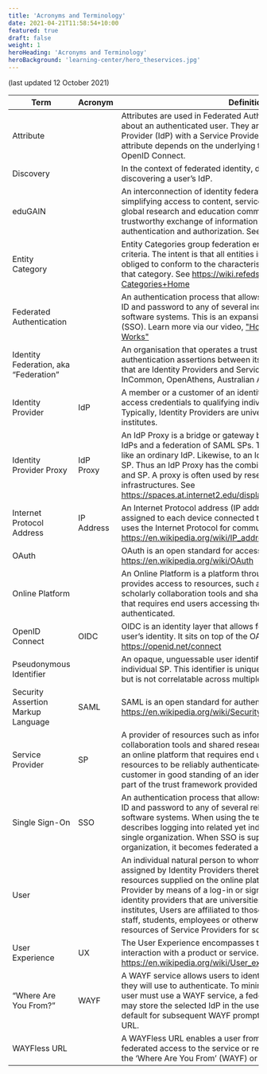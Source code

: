 ```yaml
---
title: 'Acronyms and Terminology'
date: 2021-04-21T11:58:54+10:00
featured: true
draft: false
weight: 1
heroHeading: 'Acronyms and Terminology'
heroBackground: 'learning-center/hero_theservices.jpg'
---
```


<p>(last updated 12 October 2021)</p>
<table style="width:100%">
<colgroup>
<col style="width: 20%" />
<col style="width: 30%" />
<col style="width: 50%" />
</colgroup>
<thead>
<tr>
<th>Term</th>
<th>Acronym</th>
<th>Definition</th>
</tr>
</thead>
<tbody>
<tr class="odd">

<td>Attribute</td>
<td></td>
<td>Attributes are used in Federated Authentication to pass extra data about an authenticated user. They are shared by the Identity Provider (IdP) with a Service Provider (SP). The exact format of the attribute depends on the underlying technology, e.g. SAML, OpenID Connect.</td>
</tr>
<tr class="even">

<td>Discovery</td>
<td></td>
<td>In the context of federated identity, discovery is the process of discovering a user’s IdP.</td>
</tr>
<tr class="odd">

<td>eduGAIN</td>
<td></td>
<td>An interconnection of identity federations around the world, simplifying access to content, services and resources for the global research and education community. eduGAIN enables the trustworthy exchange of information related to identity, authentication and authorization. See <a href="https://edugain.org">https://edugain.org</a></td>
</tr>
<tr class="even">

<td>Entity Category</td>
<td></td>
<td>Entity Categories group federation entities that share common criteria. The intent is that all entities in a given entity category are obliged to conform to the characteristics set out in the definition of that category. See <a href="https://wiki.refeds.org/display/ENT/Entity-Categories+Home" class="uri">https://wiki.refeds.org/display/ENT/Entity-Categories+Home</a></td>
</tr>
<tr class="odd">

<td>Federated Authentication</td>
<td></td>
<td>An authentication process that allows a user to log in with a single ID and password to any of several independent, unrelated, software systems. This is an expansion of the term Single Sign-on (SSO). Learn more via our video, <a href="https://www.youtube.com/watch?v=wjvC_PUj4CI">"How Federated Authentication Works"</a></td>
</tr>
<tr class="even">

<td>Identity Federation, aka “Federation”</td>
<td></td>
<td>An organisation that operates a trust framework for exchange of authentication assertions between its members and/or customers, that are Identity Providers and Service Providers. (Examples: InCommon, OpenAthens, Australian Access Federation)</td>
</tr>
<tr class="odd">

<td>Identity Provider</td>
<td>IdP</td>
<td>A member or a customer of an identity federation that assigns access credentials to qualifying individual natural persons. Typically, Identity Providers are universities, schools and research institutes.</td>
</tr>
<tr class="even">

<td>Identity Provider Proxy</td>
<td>IdP Proxy</td>
<td>An IdP Proxy is a bridge or gateway between a federation of SAML IdPs and a federation of SAML SPs. To an SP, an IdP Proxy looks like an ordinary IdP. Likewise, to an IdP, an IdP Proxy looks like an SP. Thus an IdP Proxy has the combined capability of both an IdP and SP. A proxy is often used by research collaboration infrastructures. See <a href="https://spaces.at.internet2.edu/display/GS/SAMLIdPProxy" class="uri">https://spaces.at.internet2.edu/display/GS/SAMLIdPProxy</a></td>
</tr>
<tr class="odd">

<td>Internet Protocol Address</td>
<td>IP Address</td>
<td>An Internet Protocol address (IP address) is a numerical label assigned to each device connected to a computer network that uses the Internet Protocol for communication. See <a href="https://en.wikipedia.org/wiki/IP_address" class="uri">https://en.wikipedia.org/wiki/IP_address</a></td>
</tr>
<tr class="even">

<td>OAuth</td>
<td></td>
<td>OAuth is an open standard for access delegation. See <a href="https://en.wikipedia.org/wiki/OAuth" class="uri">https://en.wikipedia.org/wiki/OAuth</a></td>
</tr>
<tr class="odd">

<td>Online Platform</td>
<td></td>
<td>An Online Platform is a platform through which a Service Provider provides access to resources, such as information resources, scholarly collaboration tools and shared research infrastructure, that requires end users accessing those resources to be reliably authenticated.</td>
</tr>
<tr class="even">

<td>OpenID Connect</td>
<td>OIDC</td>
<td>OIDC is an identity layer that allows for the verification of an end-user’s identity. It sits on top of the OAuth protocol. See <a href="https://openid.net/connect" class="uri">https://openid.net/connect</a></td>
</tr>
<tr class="odd">

<td>Pseudonymous Identifier</td>
<td></td>
<td>An opaque, unguessable user identifier for use with a specific individual SP. This identifier is unique to the individual at that SP but is not correlatable across multiple SPs.</td>
</tr>
<tr class="even">

<td>Security Assertion Markup Language</td>
<td>SAML</td>
<td>SAML is an open standard for authentication and authorization. See <a href="https://en.wikipedia.org/wiki/Security_Assertion_Markup_Language" class="uri">https://en.wikipedia.org/wiki/Security_Assertion_Markup_Language</a></td>
</tr>
<tr class="odd">

<td>Service Provider</td>
<td>SP</td>
<td>A provider of resources such as information resources, scholarly collaboration tools and shared research infrastructure, by means of an online platform that requires end users accessing those resources to be reliably authenticated, and that is a member or a customer in good standing of an identity federation and is as such part of the trust framework provided by the identity federation.</td>
</tr>
<tr class="even">

<td>Single Sign-On</td>
<td>SSO</td>
<td>An authentication process that allows a user to log in with a single ID and password to any of several related, yet independent, software systems. When using the term “SSO” the topic usually describes logging into related yet independent systems within a single organization. When SSO is supported outside a single organization, it becomes federated authentication.</td>
</tr>
<tr class="odd">

<td>User</td>
<td></td>
<td>An individual natural person to whom access credentials have been assigned by Identity Providers thereby enabling them to access resources supplied on the online platform of a given Service Provider by means of a log-in or sign-on. Typically, in the case of identity providers that are universities, schools and research institutes, Users are affiliated to those Identity Providers as faculty staff, students, employees or otherwise, and have access to resources of Service Providers for so long as they are so affiliated.</td>
</tr>
<tr class="even">

<td>User Experience</td>
<td>UX</td>
<td>The User Experience encompasses the entirety of a user’s direct interaction with a product or service. See <a href="https://en.wikipedia.org/wiki/User_experience" class="uri">https://en.wikipedia.org/wiki/User_experience</a></td>
</tr>
<tr class="odd">

<td>“Where Are You From?”</td>
<td>WAYF</td>
<td>A WAYF service allows users to identify the Identity Provider (IdP) they will use to authenticate. To minimize the number of times a user must use a WAYF service, a federated authentication system may store the selected IdP in the user’s browser and use it as a default for subsequent WAYF prompts or encode it into a WAYFless URL.</td>
</tr>
<tr class="even">

<td>WAYFless URL</td>
<td></td>
<td>A WAYFless URL enables a user from an institution to gain federated access to the service or resource in a way that bypasses the ‘Where Are You From’ (WAYF) or IdP Discovery Service step.</td>
</tr>
</tbody>
</table>
</body>
